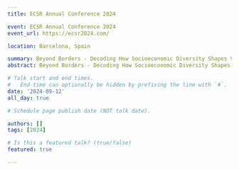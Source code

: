 ```yaml
---
title: ECSR Annual Conference 2024 

event: ECSR Annual Conference 2024  
event_url: https://ecsr2024.com/

location: Barcelona, Spain

summary: Beyond Borders - Decoding How Socioeconomic Diversity Shapes Views on Inequality in Todays World.
abstract: Beyond Borders - Decoding How Socioeconomic Diversity Shapes Views on Inequality in Todays World.

# Talk start and end times.
#   End time can optionally be hidden by prefixing the line with `#`.
date: '2024-09-12'
all_day: true

# Schedule page publish date (NOT talk date).

authors: []
tags: [2024]

# Is this a featured talk? (true/false)
featured: true

---
```


